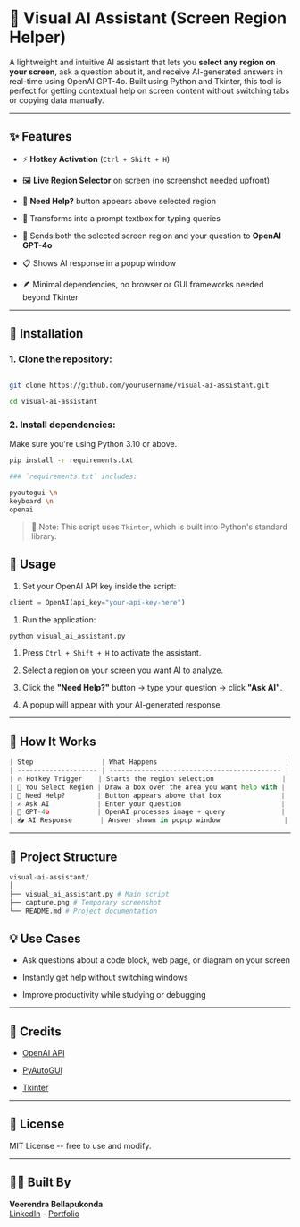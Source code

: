 # 🧠 Visual AI Assistant (Screen Region Helper)

A lightweight and intuitive AI assistant that lets you **select any region on your screen**, ask a question about it, and receive AI-generated answers in real-time using OpenAI GPT-4o. Built using Python and Tkinter, this tool is perfect for getting contextual help on screen content without switching tabs or copying data manually.

---

## ✨ Features

- ⚡ **Hotkey Activation** (`Ctrl + Shift + H`)

- 🖼️ **Live Region Selector** on screen (no screenshot needed upfront)

- 💬 **Need Help?** button appears above selected region

- 📝 Transforms into a prompt textbox for typing queries

- 🤖 Sends both the selected screen region and your question to **OpenAI GPT-4o**

- 📋 Shows AI response in a popup window

- 🪶 Minimal dependencies, no browser or GUI frameworks needed beyond Tkinter

---

## 🔧 Installation

### 1. Clone the repository:

```bash

git clone https://github.com/yourusername/visual-ai-assistant.git

cd visual-ai-assistant
```

### 2\. Install dependencies:

Make sure you're using Python 3.10 or above.

```bash
pip install -r requirements.txt

### `requirements.txt` includes:

pyautogui \n
keyboard \n
openai
```

> 📌 Note: This script uses `Tkinter`, which is built into Python's standard library.

## 🚀 Usage

1.  Set your OpenAI API key inside the script:

```python
client = OpenAI(api_key="your-api-key-here")
```

1.  Run the application:

```bash
python visual_ai_assistant.py
```

1.  Press `Ctrl + Shift + H` to activate the assistant.

2.  Select a region on your screen you want AI to analyze.

3.  Click the **"Need Help?"** button → type your question → click **"Ask AI"**.

4.  A popup will appear with your AI-generated response.

---

## 📸 How It Works

```python
| Step                 | What Happens                                |
| -------------------- | ------------------------------------------- |
| 🔥 Hotkey Trigger    | Starts the region selection                 |
| 📐 You Select Region | Draw a box over the area you want help with |
| 💬 Need Help?        | Button appears above that box               |
| ✍️ Ask AI            | Enter your question                         |
| 🧠 GPT-4o            | OpenAI processes image + query              |
| 📥 AI Response       | Answer shown in popup window                |
```

---

## 📂 Project Structure

```python
visual-ai-assistant/
│
├── visual_ai_assistant.py # Main script
├── capture.png # Temporary screenshot
└── README.md # Project documentation
```

## 💡 Use Cases

- Ask questions about a code block, web page, or diagram on your screen

- Instantly get help without switching windows

- Improve productivity while studying or debugging

---

## 🙏 Credits

- [OpenAI API](https://platform.openai.com)

- [PyAutoGUI](https://pyautogui.readthedocs.io/)

- [Tkinter](https://docs.python.org/3/library/tkinter.html)

---

## 📜 License

MIT License -- free to use and modify.

---

## 👨‍💻 Built By

**Veerendra Bellapukonda**\
[LinkedIn](https://www.linkedin.com/in/veerendra-bellapukonda-3a1245235/) - [Portfolio](https://bellapukondaveerendra.github.io/my-portfolio/)
